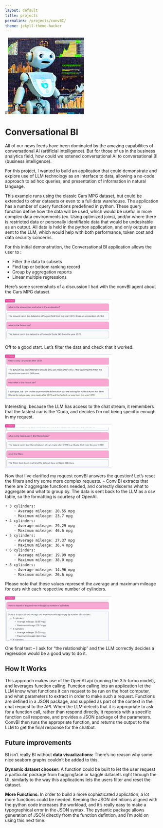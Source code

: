 ```yaml
---
layout: default
title: projects
permalink: /projects/convBI/
theme: jekyll-theme-hacker
---
```

#<img src="convBIAgent.jpeg" width="250" height="250">

# Conversational BI

All of our news feeds have been dominated by the amazing capabilities of conversational AI (artificial intelligence).  But for those of us in the business analytics field, how could we extened conversational AI to conversational BI (business intelligence).

For this project, I wanted to build an application that could demonstrate and explore use of LLM technology as an interface to data, allowing a no-code approach to ad hoc queries, and presentation of information in natural language.

This example runs using the classic Cars MPG dataset, but could be extended to other datasets or even to a full data warehouse.  The application has a number of query functions predefined in python.  These query function define how the data will be used, which would be useful in more complex data environments (ex. Using optimized joins), and/or where there is restricted data or personally identifiable data that would be undesirable as an output.  All data is held in the python application, and only outputs are sent to the LLM, which would help with both performance, token cost and data security concerns.

For this initial demonstration, the Conversational BI application allows the user to :
* Filter the data to subsets
* Find top or bottom ranking record
* Group by aggregation reports
* Linear multiple regressions

Here’s some screenshots of a discussion I had with the convBI agent about the Cars MPG dataset.

<img src="convBIScreenShot1.jpg" width="350">


Off to a good start.  Let’s filter the data and check that it worked.

<img src="convBIScreenShot2.jpg" width="350">


Interesting, because the LLM has access to the chat stream, it remembers that the fastest car is the ‘Cuda, and decides I’m not being specific enough in my request.

<img src="convBIScreenShot3.jpg" width="350">

Now that I’ve clarified my request convBI answers the question!  Let’s reset the filters and try some more complex requests.
        ◦ Conv BI extracts that there are 2 aggregate functions needed, and correctly discerns what to aggregate and what to group by.  The data is sent back to the LLM as a csv table, so the formatting is courtesy of OpenAI.


    • 3 cylinders:
        ◦ Average mileage: 20.55 mpg
        ◦ Maximum mileage: 23.7 mpg
    • 4 cylinders:
        ◦ Average mileage: 29.29 mpg
        ◦ Maximum mileage: 46.6 mpg
    • 5 cylinders:
        ◦ Average mileage: 27.37 mpg
        ◦ Maximum mileage: 36.4 mpg
    • 6 cylinders:
        ◦ Average mileage: 19.99 mpg
        ◦ Maximum mileage: 38.0 mpg
    • 8 cylinders:
        ◦ Average mileage: 14.96 mpg
        ◦ Maximum mileage: 26.6 mpg
Please note that these values represent the average and maximum mileage for cars with each respective number of cylinders.

<img src="convBIScreenShot4.jpg" width="350">


One final test – I ask for “the relationship” and the LLM correctly decides a regression would be a good way to do it.

## How It Works

This approach makes use of the OpenAI api (running the 3.5-turbo model), and leverages function calling.  Function calling lets an application let the LLM know what functions it can request to be run on the host computer, and what parameters to extract in order to make such a request.  Functions are defined in a JSON package, and supplied as part of the context in the chat request to the API.  When the LLM detects that it is appropriate to ask for a function call, rather than respond directly, it reponds with a specific function call response, and provides a JSON package of the parameters.  ConvBI then runs the appropriate function, and returns the output to the LLM to get the final response for the chatbot.

## Future improvements

BI isn’t really BI without **data visualizations:** There’s no reason why some nice seaborn graphs couldn’t be added to this.

**Dynamic dataset chooser:**  A function could be built to let the user request a particular package from huggingface or kaggle datasets right through the UI, similarly to the way this applications lets the users filter and reset the dataset.

**More Functions:** In order to build a more sophisticated application, a lot more functions could be needed.  Keeping the JSON definitions aligned with the python code increases the workload, and it’s really easy to make a typographical error in the JSON syntax.  The pydantic package allows generation of JSON directly from the function defintion, and I’m sold on using this next time.


